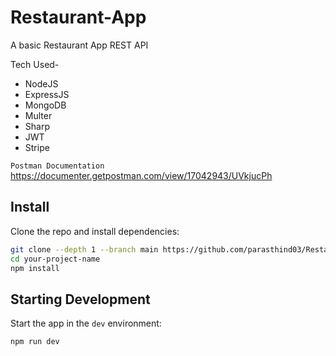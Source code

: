 # Restaurant-App

A basic Restaurant App REST API

Tech Used-
- NodeJS
- ExpressJS
- MongoDB
- Multer
- Sharp
- JWT
- Stripe

`Postman Documentation` <br> 
https://documenter.getpostman.com/view/17042943/UVkjucPh

## Install

Clone the repo and install dependencies:

```bash
git clone --depth 1 --branch main https://github.com/parasthind03/Restaurant-API.git your-project-name
cd your-project-name
npm install
```

## Starting Development

Start the app in the `dev` environment:

```bash
npm run dev
```
